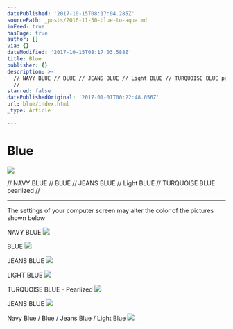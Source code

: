 ```yaml
---
datePublished: '2017-10-15T08:17:04.285Z'
sourcePath: _posts/2016-11-30-blue-to-aqua.md
inFeed: true
hasPage: true
author: []
via: {}
dateModified: '2017-10-15T08:17:03.588Z'
title: Blue
publisher: {}
description: >-
  // NAVY BLUE // BLUE // JEANS BLUE // Light BLUE // TURQUOISE BLUE pearlized
  //
starred: false
datePublishedOriginal: '2017-01-01T00:22:48.056Z'
url: blue/index.html
_type: Article

---
```

# Blue
![](https://the-grid-user-content.s3-us-west-2.amazonaws.com/52391342-97db-494a-9fe2-d1f1569e1b5f.jpg)

// NAVY BLUE // BLUE // JEANS BLUE // Light BLUE // TURQUOISE BLUE pearlized //

---

The settings of your computer screen may alter the color of the pictures shown below

NAVY BLUE
![](https://the-grid-user-content.s3-us-west-2.amazonaws.com/3663b79f-53d1-4eef-bcf1-f10b9e36342b.jpg)

BLUE
![](https://the-grid-user-content.s3-us-west-2.amazonaws.com/7ed7b4b0-684a-445b-a919-0da1e8f8d5ea.jpg)

JEANS BLUE
![](https://the-grid-user-content.s3-us-west-2.amazonaws.com/254777f7-b47f-4abf-a6ea-6188f73073c3.jpg)

LIGHT BLUE
![](https://the-grid-user-content.s3-us-west-2.amazonaws.com/37182cdd-7879-4795-90c2-7c13810a0de5.jpg)

TURQUOISE BLUE - Pearlized
![](https://the-grid-user-content.s3-us-west-2.amazonaws.com/4b5fcd3d-083c-4644-8107-c32935b7b13a.jpg)

JEANS BLUE
![](https://the-grid-user-content.s3-us-west-2.amazonaws.com/79038c9b-6c37-4f0d-9a85-80e7e3aa106d.jpg)

Navy Blue / Blue / Jeans Blue / Light Blue
![](https://the-grid-user-content.s3-us-west-2.amazonaws.com/0a786af9-b1d3-42df-b3cf-1a49d0ae102b.jpg)